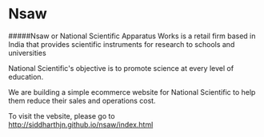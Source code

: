 # Nsaw

#####Nsaw or National Scientific Apparatus Works is a retail firm based in India that provides scientific instruments for research to schools and universities

National Scientific's objective is to promote science at every level of education.

We are building a simple ecommerce website for National Scientific to help them reduce their sales and operations cost. 

To visit the vebsite, please go to http://siddharthjn.github.io/nsaw/index.html
